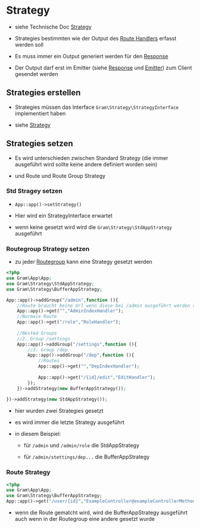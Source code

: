# Strategy

- siehe Technische Doc [Strategy](../technisch/Strategy/index.md)

- Strategies bestimmten wie der Output des [Route Handlers](route.md) erfasst werden soll

- Es muss immer ein Output generiert werden für den [Response](response.md)

- Der Output darf erst im Emitter (siehe [Response](response.md) und [Emitter](../technisch/App/emit.md)) zum Client gesendet werden

## Strategies erstellen

- Strategies müssen das Interface ``Gram\Strategy\StrategyInterface`` implementiert haben

- siehe [Strategy](../technisch/Strategy/index.md)

## Strategies setzen

- Es wird unterschieden zwischen Standard Strategy (die immer ausgeführt wird sollte keine andere definiert worden sein)

- und Route und Route Group Strategy

### Std Stragey setzen

- ``App::app()->setStrategy()``

- Hier wird ein StrategyInterface erwartet

- wenn keine gesetzt wird wird die ``Gram\Strategy\StdAppStrategy`` ausgeführt

### Routegroup Strategy setzen

- zu jeder [Routegroup](route.md) kann eine Strategy gesetzt werden

````php
<?php
use Gram\App\App;
use Gram\Strategy\StdAppStrategy;
use Gram\Strategy\BufferAppStrategy;

App::app()->addGroup("/admin",function (){
	//Route braucht keine Url wenn diese bei /admin ausgeführt werden soll
	App::app()->get("","AdminIndexHandler");
	//Normale Route
	App::app()->get("/role","RoleHandler");
	
	//Nested Groups
	//2. Group /settings
	App::app()->addGroup("/settings",function (){
		//3. Group /dep
		App::app()->addGroup("/dep",function (){
			//Routes
			App::app()->get("","DepIndexHandler");
			
			App::app()->get("/{id}/edit","EditHandler");
		});
	})->addStrategy(new BufferAppStrategy());
	
})->addStrategy(new StdAppStrategy());
````
- hier wurden zwei Strategies gesetzt

- es wird immer die letzte Strategy ausgeführt

- in diesem Beispiel:

	- für ``/admin`` und ``/admin/role`` die StdAppStrategy

	- für ``/admin/stettings/dep...`` die BufferAppStrategy
	
### Route Strategy

````php
<?php
use Gram\App\App;
use Gram\Strategy\BufferAppStrategy;
App::app()->get("/user/{id}","ExampleController@exampleControllerMethod")->addStrategy(new BufferAppStrategy());
````

- wenn die Route gematcht wird, wird die BufferAppStrategy ausgeführt auch wenn in der Routegroup eine andere gesetzt wurde
